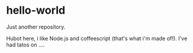 # hello-world
Just another repository.


Hubot here, i like Node.js and coffeescript (that's what i'm made of!).
I've had tatos on ....
